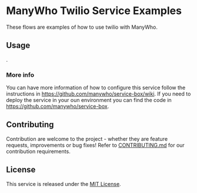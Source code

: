 ManyWho Twilio Service Examples
===============================

These flows are examples of how to use twilio with ManyWho.

## Usage

.


### More info

You can have more information of how to configure this service follow the instructions in https://github.com/manywho/service-box/wiki. 
If you need to deploy the service in your oun environment you can find the code in https://github.com/manywho/service-box.

## Contributing

Contribution are welcome to the project - whether they are feature requests, improvements or bug fixes! Refer to 
[CONTRIBUTING.md](CONTRIBUTING.md) for our contribution requirements.

## License

This service is released under the [MIT License](http://opensource.org/licenses/mit-license.php).

